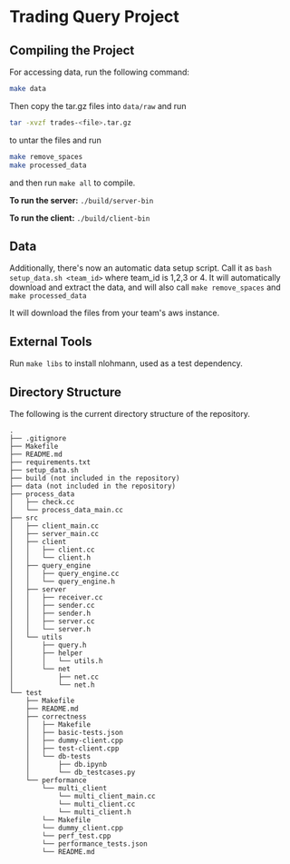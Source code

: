 # Trading Query Project

## Compiling the Project
For accessing data, run the following command:

```bash
make data
```
Then copy the tar.gz files into `data/raw` and run

```bash
tar -xvzf trades-<file>.tar.gz
```

to untar the files and run

```bash
make remove_spaces  
make processed_data
```

and then run `make all` to compile.

**To run the server:** `./build/server-bin`

**To run the client:** `./build/client-bin`

## Data
Additionally, there's now an automatic data setup script. Call it as `bash setup_data.sh <team_id>` where team_id is 1,2,3 or 4. It will automatically download and extract the data, and will also call `make remove_spaces` and `make processed_data`

It will download the files from your team's aws instance.

## External Tools
Run `make libs` to install nlohmann, used as a test dependency.

## Directory Structure
The following is the current directory structure of the repository.

```
.
├── .gitignore
├── Makefile
├── README.md
├── requirements.txt
├── setup_data.sh
├── build (not included in the repository)
├── data (not included in the repository)
├── process_data
│   ├── check.cc
│   └── process_data_main.cc
├── src
│   ├── client_main.cc
│   ├── server_main.cc
│   ├── client
│   │   ├── client.cc
│   │   └── client.h
│   ├── query_engine
│   │   ├── query_engine.cc
│   │   └── query_engine.h
│   ├── server
│   │   ├── receiver.cc
│   │   ├── sender.cc
│   │   ├── sender.h
│   │   ├── server.cc
│   │   └── server.h
│   └── utils
│       ├── query.h
│       ├── helper
│       │   └── utils.h
│       └── net
│           ├── net.cc
│           └── net.h
└── test
    ├── Makefile
    ├── README.md
    ├── correctness
    │   ├── Makefile
    │   ├── basic-tests.json
    │   ├── dummy-client.cpp
    │   ├── test-client.cpp
    │   └── db-tests
    │       ├── db.ipynb
    │       └── db_testcases.py
    └── performance
        └── multi_client
            └── multi_client_main.cc
            └── multi_client.cc
            └── multi_client.h
        └── Makefile
        └── dummy_client.cpp
        └── perf_test.cpp
        └── performance_tests.json
        └── README.md
```
